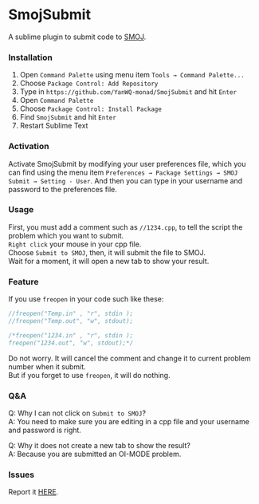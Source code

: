 # SmojSubmit
A sublime plugin to submit code to [SMOJ](http://smoj.nhedu.net).
  
### Installation
1. Open `Command Palette` using menu item `Tools → Command Palette...`
2. Choose `Package Control: Add Repository`
3. Type in `https://github.com/YanWQ-monad/SmojSubmit` and hit `Enter`
4. Open `Command Palette`
5. Choose `Package Control: Install Package`
6. Find `SmojSubmit` and hit `Enter`
7. Restart Sublime Text

### Activation
Activate SmojSubmit by modifying your user preferences file, which you can find using the menu item `Preferences → Package Settings → SMOJ Submit → Setting - User`.
And then you can type in your username and password to the preferences file.

### Usage
First, you must add a comment such as `//1234.cpp`, to tell the script the problem which you want to submit.  
`Right click` your mouse in your cpp file.  
Choose `Submit to SMOJ`, then, it will submit the file to SMOJ.  
Wait for a moment, it will open a new tab to show your result.

### Feature
If you use `freopen` in your code such like these:
``` C++
//freopen("Temp.in" , "r", stdin );
//freopen("Temp.out", "w", stdout);
```
``` C++
/*freopen("1234.in" , "r", stdin );
freopen("1234.out", "w", stdout);*/
```
Do not worry. It will cancel the comment and change it to current problem number when it submit.  
But if you forget to use `freopen`, it will do nothing.

### Q&A
Q: Why I can not click on `Submit to SMOJ`?  
A: You need to make sure you are editing in a cpp file and your username and password is right.

Q: Why it does not create a new tab to show the result?  
A: Because you are submitted an OI-MODE problem.

### Issues
Report it [HERE](https://github.com/YanWQ-monad/SmojSubmit/issues).
